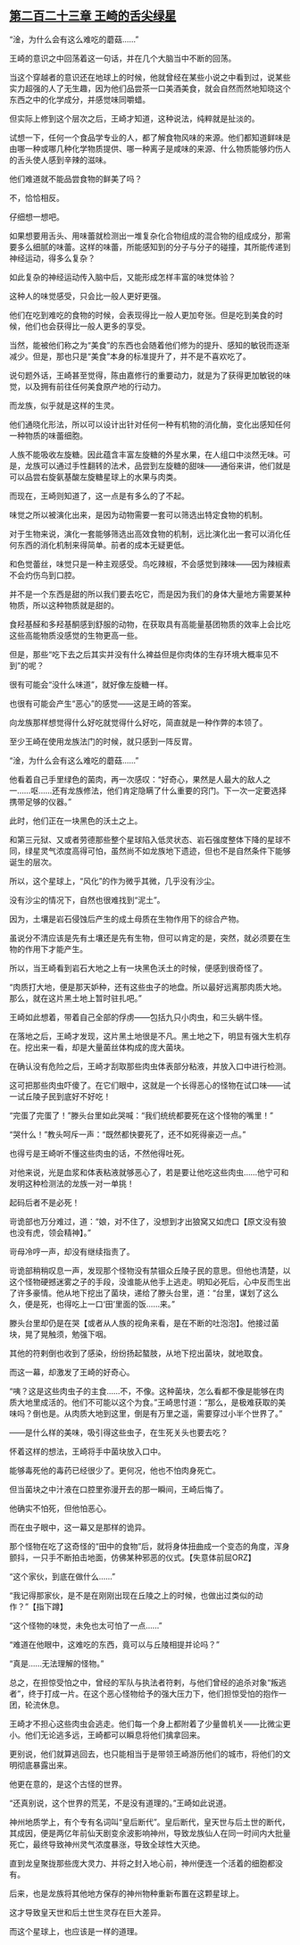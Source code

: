 ## [第二百二十三章 王崎的舌尖绿星](https://www.xxbiquge.com/11_11207/9230276.html)


  “淦，为什么会有这么难吃的蘑菇……”

  王崎的意识之中回荡着这一句话，并在几个大脑当中不断的回荡。

  当这个穿越者的意识还在地球上的时候，他就曾经在某些小说之中看到过，说某些实力超强的人了无生趣，因为他们品尝茶一口美酒美食，就会自然而然地知晓这个东西之中的化学成分，并感觉味同嚼蜡。

  但实际上修到这个层次之后，王崎才知道，这种说法，纯粹就是扯淡的。

  试想一下，任何一个食品学专业的人，都了解食物风味的来源。他们都知道鲜味是由哪一种或哪几种化学物质提供、哪一种离子是咸味的来源、什么物质能够灼伤人的舌头使人感到辛辣的滋味。

  他们难道就不能品尝食物的鲜美了吗？

  不，恰恰相反。

  仔细想一想吧。

  如果想要用舌头、用味蕾就检测出一堆复杂化合物组成的混合物的组成成分，那需要多么细腻的味蕾。这样的味蕾，所能感知到的分子与分子的碰撞，其所能传递到神经运动，得多么复杂？

  如此复杂的神经运动传入脑中后，又能形成怎样丰富的味觉体验？

  这种人的味觉感受，只会比一般人更好更强。

  他们在吃到难吃的食物的时候，会表现得比一般人更加夸张。但是吃到美食的时候，他们也会获得比一般人更多的享受。

  当然，能被他们称之为“美食”的东西也会随着他们修为的提升、感知的敏锐而逐渐减少。但是，那也只是“美食”本身的标准提升了，并不是不喜欢吃了。

  说句题外话，王崎甚至觉得，陈由嘉修行的重要动力，就是为了获得更加敏锐的味觉，以及拥有前往任何美食原产地的行动力。

  而龙族，似乎就是这样的生灵。

  他们通晓化形法，所以可以设计出针对任何一种有机物的消化酶，变化出感知任何一种物质的味蕾细胞。

  人族不能吸收左旋糖。因此蕴含丰富左旋糖的外星水果，在人组口中淡然无味。可是，龙族可以通过手性翻转的法术，品尝到左旋糖的甜味——通俗来讲，他们就是可以品尝右旋氨基酸左旋糖星球上的水果与肉类。

  而现在，王崎则知道了，这一点是有多么的了不起。

  味觉之所以被演化出来，是因为动物需要一套可以筛选出特定食物的机制。

  对于生物来说，演化一套能够筛选出高效食物的机制，远比演化出一套可以消化任何东西的消化机制来得简单。前者的成本无疑更低。

  和色觉蕾丝，味觉只是一种主观感受。鸟吃辣椒，不会感觉到辣味——因为辣椒素不会灼伤鸟到口腔。

  并不是一个东西是甜的所以我们要去吃它，而是因为我们的身体大量地方需要某种物质，所以这种物质就是甜的。

  食羟基醛和多羟基酮感到舒服的动物，在获取具有高能量基团物质的效率上会比吃这些高能物质没感觉的生物更高一些。

  但是，那些“吃下去之后其实并没有什么裨益但是你肉体的生存环境大概率见不到”的呢？

  很有可能会“没什么味道”，就好像左旋糖一样。

  也很有可能会产生“恶心”的感觉——这是王崎的答案。

  向龙族那样想觉得什么好吃就觉得什么好吃，简直就是一种作弊的本领了。

  至少王崎在使用龙族法门的时候，就只感到一阵反胃。

  “淦，为什么会有这么难吃的蘑菇……”

  他看着自己手里绿色的菌肉，再一次感叹：“好奇心，果然是人最大的敌人之一……呕……还有龙族修法，他们肯定隐瞒了什么重要的窍门。下一次一定要选择携带足够的仪器。”

  此时，他们正在一块黑色的沃土之上。

  和第三元狱、又或者劳德那些整个星球陷入低灵状态、岩石强度整体下降的星球不同，绿星灵气浓度高得可怕，虽然尚不如龙族地下遗迹，但也不是自然条件下能够诞生的层次。

  所以，这个星球上，“风化”的作为微乎其微，几乎没有沙尘。

  没有沙尘的情况下，自然也很难找到“泥土”。

  因为，土壤是岩石侵蚀后产生的成土母质在生物作用下的综合产物。

  虽说分不清应该是先有土壤还是先有生物，但可以肯定的是，突然，就必须要在生物的作用下才能产生。

  所以，当王崎看到岩石大地之上有一块黑色沃土的时候，便感到很奇怪了。

  “肉质打大地，便是那天妒种，还有这些虫子的地盘。所以最好远离那肉质大地。那么，就在这片黑土地上暂时驻扎吧。”

  王崎如此想着，带着自己全部的俘虏——包括九只小肉虫，和三头蜗牛怪。

  在落地之后，王崎才发现，这片黑土地很是不凡。黑土地之下，明显有强大生机存在。挖出来一看，却是大量菌丝体构成的庞大菌块。

  在确认没有危险之后，王崎才刮取那些肉虫体表部分粘液，并放入口中进行检测。

  这可把那些肉虫吓傻了。在它们眼中，这就是一个长得恶心的怪物在试口味——试一试丘陵子民到底好不好吃！

  “完蛋了完蛋了！”滕头台里如此哭喊：“我们统统都要死在这个怪物的嘴里！”

  “哭什么！”教头呵斥一声：“既然都快要死了，还不如死得豪迈一点。”

  也得亏是王崎听不懂这些肉虫的话，不然他得吐死。

  对他来说，光是血浆和体表粘液就够恶心了，若是要让他吃这些肉虫……他宁可和发明这种检测法的龙族一对一单挑！

  起码后者不是必死！

  岢诡部也万分难过，道：“娘，对不住了，没想到才出狼窝又如虎口【原文没有狼也没有虎，领会精神】。”

  岢母冷哼一声，却没有继续指责了。

  岢诡部稍稍叹息一声，发现那个怪物没有禁锢众丘陵子民的意思。但他也清楚，以这个怪物硬撼迷雾之子的手段，没谁能从他手上逃走。明知必死后，心中反而生出了许多豪情。他从地下挖出了菌块，递给了滕头台里，道：“台里，谋划了这么久，便是死，也得吃上一口‘田’里面的饭……来。”

  滕头台里却仍是在哭【或者从人族的视角来看，是在不断的吐泡泡】。他接过菌块，晃了晃触须，勉强下咽。

  其他的符剌倒也收到了感染，纷纷扬起螯肢，从地下挖出菌块，就地取食。

  而这一幕，却激发了王崎的好奇心。

  “咦？这是这些肉虫子的主食……不，不像。这种菌块，怎么看都不像是能够在肉质大地里成活的。他们不可能以这个为食。”王崎思忖道：“那么，是极难获取的美味吗？倒也是。从肉质大地到这里，倒是有万里之遥，需要穿过小半个世界了。”

  ——是什么样的美味，吸引得这些虫子，在生死关头也要去吃？

  怀着这样的想法，王崎将手中菌块放入口中。

  能够毒死他的毒药已经很少了。更何况，他也不怕肉身死亡。

  但当菌块之中汁液在口腔里弥漫开去的那一瞬间，王崎后悔了。

  他确实不怕死，但他怕恶心。

  而在虫子眼中，这一幕又是那样的诡异。

  那个怪物在吃了这奇怪的“田中的食物”后，就将身体扭曲成一个变态的角度，浑身颤抖，一只手不断拍击地面，仿佛某种邪恶的仪式。【失意体前屈ORZ】

  “这个家伙，到底在做什么……”

  “我记得那家伙，是不是在刚刚出现在丘陵之上的时候，也做出过类似的动作？”【指下蹲】

  “这个怪物的味觉，未免也太可怕了一点……”

  “难道在他眼中，这难吃的东西，竟可以与丘陵相提并论吗？”

  “真是……无法理解的怪物。”

  总之，在担惊受怕之中，曾经的军队与执法者符剌，与他们曾经的追杀对象“叛逃者”，终于打成一片。在这个恶心怪物给予的强大压力下，他们担惊受怕的抱作一团，轮流休息。

  王崎才不担心这些肉虫会逃走。他们每一个身上都附着了少量兽机关——比微尘更小。他们无论逃多远，王崎都可以瞬息将他们擒拿回来。

  更别说，他们就算逃回去，也只能相当于是带领王崎游历他们的城市，将他们的文明彻底暴露出来。

  他更在意的，是这个古怪的世界。

  “还真别说，这个世界的荒芜，不是没有道理的。”王崎如此说道。

  神州地质学上，有个专有名词叫“皇后断代”。皇后断代，皇天世与后土世的断代，其成因，便是两亿年前仙天剧变余波影响神州，导致龙族仙人在同一时间内大批量死亡，最终导致神州灵气浓度暴涨，导致全球性大灭绝。

  直到龙皇聚拢那些庞大灵力、并将之封入地心前，神州便连一个活着的细胞都没有。

  后来，也是龙族将其他地方保存的神州物种重新布置在这颗星球上。

  这才导致皇天世和后土世生灵存在巨大差异。

  而这个星球上，也应该是一样的道理。
